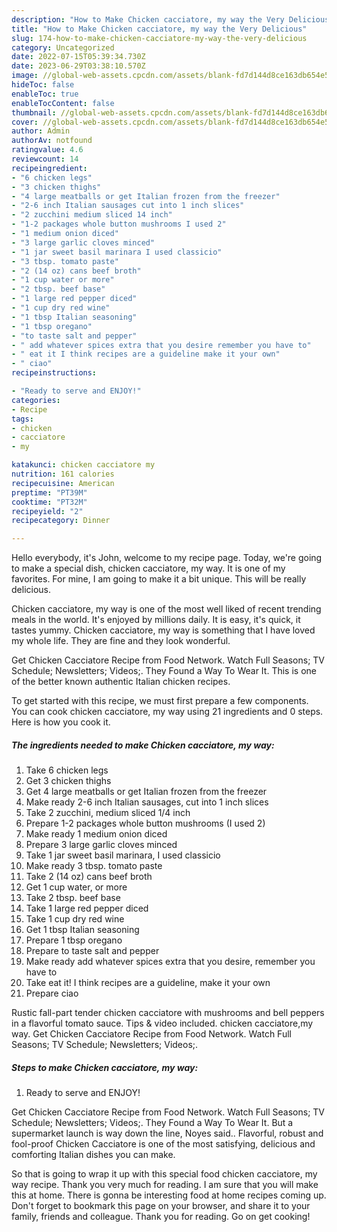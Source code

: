 ```yaml
---
description: "How to Make Chicken cacciatore, my way the Very Delicious"
title: "How to Make Chicken cacciatore, my way the Very Delicious"
slug: 174-how-to-make-chicken-cacciatore-my-way-the-very-delicious
category: Uncategorized
date: 2022-07-15T05:39:34.730Z
date: 2023-06-29T03:38:10.570Z
image: //global-web-assets.cpcdn.com/assets/blank-fd7d144d8ce163db654e5a02c40b08a2775adb7897d16e4062681dc7e1b2800f.png
hideToc: false
enableToc: true
enableTocContent: false
thumbnail: //global-web-assets.cpcdn.com/assets/blank-fd7d144d8ce163db654e5a02c40b08a2775adb7897d16e4062681dc7e1b2800f.png
cover: //global-web-assets.cpcdn.com/assets/blank-fd7d144d8ce163db654e5a02c40b08a2775adb7897d16e4062681dc7e1b2800f.png
author: Admin
authorAv: notfound
ratingvalue: 4.6
reviewcount: 14
recipeingredient:
- "6 chicken legs"
- "3 chicken thighs"
- "4 large meatballs or get Italian frozen from the freezer"
- "2-6 inch Italian sausages cut into 1 inch slices"
- "2 zucchini medium sliced 14 inch"
- "1-2 packages whole button mushrooms I used 2"
- "1 medium onion diced"
- "3 large garlic cloves minced"
- "1 jar sweet basil marinara I used classicio"
- "3 tbsp. tomato paste"
- "2 (14 oz) cans beef broth"
- "1 cup water or more"
- "2 tbsp. beef base"
- "1 large red pepper diced"
- "1 cup dry red wine"
- "1 tbsp Italian seasoning"
- "1 tbsp oregano"
- "to taste salt and pepper"
- " add whatever spices extra that you desire remember you have to"
- " eat it I think recipes are a guideline make it your own"
- " ciao"
recipeinstructions:

- "Ready to serve and ENJOY!"
categories:
- Recipe
tags:
- chicken
- cacciatore
- my

katakunci: chicken cacciatore my 
nutrition: 161 calories
recipecuisine: American
preptime: "PT39M"
cooktime: "PT32M"
recipeyield: "2"
recipecategory: Dinner

---
```



Hello everybody, it's John, welcome to my recipe page. Today, we're going to make a special dish, chicken cacciatore, my way. It is one of my favorites. For mine, I am going to make it a bit unique. This will be really delicious.

Chicken cacciatore, my way is one of the most well liked of recent trending meals in the world. It's enjoyed by millions daily. It is easy, it's quick, it tastes yummy. Chicken cacciatore, my way is something that I have loved my whole life. They are fine and they look wonderful.

Get Chicken Cacciatore Recipe from Food Network. Watch Full Seasons; TV Schedule; Newsletters; Videos;. They Found a Way To Wear It. This is one of the better known authentic Italian chicken recipes.


To get started with this recipe, we must first prepare a few components. You can cook chicken cacciatore, my way using 21 ingredients and 0 steps. Here is how you cook it.

<!--inarticleads1-->

##### The ingredients needed to make Chicken cacciatore, my way:

1. Take 6 chicken legs
1. Get 3 chicken thighs
1. Get 4 large meatballs or get Italian frozen from the freezer
1. Make ready 2-6 inch Italian sausages, cut into 1 inch slices
1. Take 2 zucchini, medium sliced 1/4 inch
1. Prepare 1-2 packages whole button mushrooms (I used 2)
1. Make ready 1 medium onion diced
1. Prepare 3 large garlic cloves minced
1. Take 1 jar sweet basil marinara, I used classicio
1. Make ready 3 tbsp. tomato paste
1. Take 2 (14 oz) cans beef broth
1. Get 1 cup water, or more
1. Take 2 tbsp. beef base
1. Take 1 large red pepper diced
1. Take 1 cup dry red wine
1. Get 1 tbsp Italian seasoning
1. Prepare 1 tbsp oregano
1. Prepare to taste salt and pepper
1. Make ready  add whatever spices extra that you desire, remember you have to
1. Take  eat it! I think recipes are a guideline, make it your own
1. Prepare  ciao


Rustic fall-part tender chicken cacciatore with mushrooms and bell peppers in a flavorful tomato sauce. Tips &amp; video included. chicken cacciatore,my way. Get Chicken Cacciatore Recipe from Food Network. Watch Full Seasons; TV Schedule; Newsletters; Videos;. 

<!--inarticleads2-->

##### Steps to make Chicken cacciatore, my way:


1. Ready to serve and ENJOY!

Get Chicken Cacciatore Recipe from Food Network. Watch Full Seasons; TV Schedule; Newsletters; Videos;. They Found a Way To Wear It. But a supermarket launch is way down the line, Noyes said.. Flavorful, robust and fool-proof Chicken Cacciatore is one of the most satisfying, delicious and comforting Italian dishes you can make. 

So that is going to wrap it up with this special food chicken cacciatore, my way recipe. Thank you very much for reading. I am sure that you will make this at home. There is gonna be interesting food at home recipes coming up. Don't forget to bookmark this page on your browser, and share it to your family, friends and colleague. Thank you for reading. Go on get cooking!
